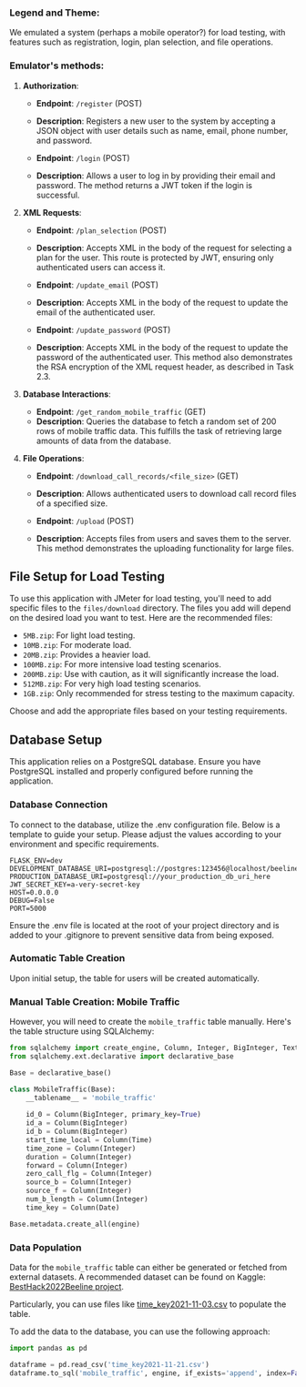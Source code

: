 
### Legend and Theme:
We emulated a system (perhaps a mobile operator?) for load testing, with features such as registration, login, plan selection, and file operations.

### Emulator's methods:

1. **Authorization**:
    - **Endpoint**: `/register` (POST)
    - **Description**: Registers a new user to the system by accepting a JSON object with user details such as name, email, phone number, and password.
    
    - **Endpoint**: `/login` (POST)
    - **Description**: Allows a user to log in by providing their email and password. The method returns a JWT token if the login is successful.
  
2. **XML Requests**:
    - **Endpoint**: `/plan_selection` (POST)
    - **Description**: Accepts XML in the body of the request for selecting a plan for the user. This route is protected by JWT, ensuring only authenticated users can access it.
    
    - **Endpoint**: `/update_email` (POST)
    - **Description**: Accepts XML in the body of the request to update the email of the authenticated user.
    
    - **Endpoint**: `/update_password` (POST)
    - **Description**: Accepts XML in the body of the request to update the password of the authenticated user. This method also demonstrates the RSA encryption of the XML request header, as described in Task 2.3.
  
3. **Database Interactions**:
    - **Endpoint**: `/get_random_mobile_traffic` (GET)
    - **Description**: Queries the database to fetch a random set of 200 rows of mobile traffic data. This fulfills the task of retrieving large amounts of data from the database.
  
4. **File Operations**:
    - **Endpoint**: `/download_call_records/<file_size>` (GET)
    - **Description**: Allows authenticated users to download call record files of a specified size.
    
    - **Endpoint**: `/upload` (POST)
    - **Description**: Accepts files from users and saves them to the server. This method demonstrates the uploading functionality for large files.

## File Setup for Load Testing

To use this application with JMeter for load testing, you'll need to add specific files to the `files/download` directory. The files you add will depend on the desired load you want to test. Here are the recommended files:

- `5MB.zip`: For light load testing.
- `10MB.zip`: For moderate load.
- `20MB.zip`: Provides a heavier load.
- `100MB.zip`: For more intensive load testing scenarios.
- `200MB.zip`: Use with caution, as it will significantly increase the load.
- `512MB.zip`: For very high load testing scenarios.
- `1GB.zip`: Only recommended for stress testing to the maximum capacity.

Choose and add the appropriate files based on your testing requirements.

## Database Setup

This application relies on a PostgreSQL database. Ensure you have PostgreSQL installed and properly configured before running the application.

### Database Connection
To connect to the database, utilize the .env configuration file. Below is a template to guide your setup. Please adjust the values according to your environment and specific requirements.

```
FLASK_ENV=dev
DEVELOPMENT_DATABASE_URI=postgresql://postgres:123456@localhost/beeline_plug
PRODUCTION_DATABASE_URI=postgresql://your_production_db_uri_here
JWT_SECRET_KEY=a-very-secret-key
HOST=0.0.0.0
DEBUG=False
PORT=5000
```

Ensure the .env file is located at the root of your project directory and is added to your .gitignore to prevent sensitive data from being exposed.

### Automatic Table Creation

Upon initial setup, the table for users will be created automatically.

### Manual Table Creation: Mobile Traffic

However, you will need to create the `mobile_traffic` table manually. Here's the table structure using SQLAlchemy:

```python
from sqlalchemy import create_engine, Column, Integer, BigInteger, Text, Date, Time, String, ForeignKey, MetaData
from sqlalchemy.ext.declarative import declarative_base

Base = declarative_base()

class MobileTraffic(Base):
    __tablename__ = 'mobile_traffic'
    
    id_0 = Column(BigInteger, primary_key=True)
    id_a = Column(BigInteger)
    id_b = Column(BigInteger)
    start_time_local = Column(Time)
    time_zone = Column(Integer)
    duration = Column(Integer)
    forward = Column(Integer)
    zero_call_flg = Column(Integer)
    source_b = Column(Integer)
    source_f = Column(Integer)
    num_b_length = Column(Integer)
    time_key = Column(Date)

Base.metadata.create_all(engine)
```

### Data Population

Data for the `mobile_traffic` table can either be generated or fetched from external datasets. A recommended dataset can be found on Kaggle: [BestHack2022Beeline project](https://www.kaggle.com/datasets/sweetpunk/besthack2022beeline).

Particularly, you can use files like [time_key2021-11-03.csv](https://www.kaggle.com/datasets/sweetpunk/besthack2022beeline?select=time_key2021-11-03.csv) to populate the table.

To add the data to the database, you can use the following approach:

```python
import pandas as pd

dataframe = pd.read_csv('time_key2021-11-21.csv')
dataframe.to_sql('mobile_traffic', engine, if_exists='append', index=False, method='multi', chunksize=10000)
```

